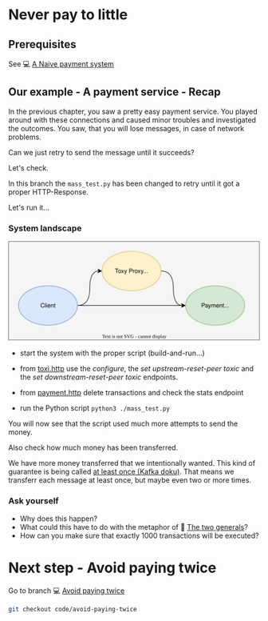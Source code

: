 # Never pay to little

## Prerequisites

See :computer: [A Naive payment system](https://github.com/in-der-kothe/exactly-once-semantics/tree/code/naive-payment-system)

## Our example - A payment service - Recap

In the previous chapter, you saw a pretty easy payment service. You played around with these connections and caused minor troubles and investigated the outcomes. You saw, that you will lose messages, in case of network problems.

Can we just retry to send the message until it succeeds?

Let's check.

In this branch the `mass_test.py` has been changed to retry until it got a proper HTTP-Response.

Let's run it...
### System landscape
![image](architecture.svg)



* start the system with the proper script (build-and-run...)
* from [toxi.http](https://github.com/in-der-kothe/exactly-once-semantics/blob/code/never-pay-too-little/toxi.http) use the _configure_, the _set upstream-reset-peer toxic_ and the _set downstream-reset-peer toxic_ endpoints.
* from [payment.http](https://github.com/in-der-kothe/exactly-once-semantics/blob/code/never-pay-too-little/payment.http) delete transactions and check the stats endpoint

* run the Python script ```python3 ./mass_test.py```

You will now see that the script used much more attempts to send the money.

Also check how much money has been transferred.

We have more money transferred that we intentionally wanted. This kind of guarantee is being called [at least once (Kafka doku)](https://docs.confluent.io/kafka/design/delivery-semantics.html]https://docs.confluent.io/kafka/design/delivery-semantics.html#semantic-guarantees). That means we transferr each message at least once, but maybe even two or more times.


### Ask yourself
- Why does this happen?
- What could this have to do with the metaphor of :book: [The two generals](https://github.com/in-der-kothe/exactly-once-semantics/tree/theory/two-generals)?
- How can you make sure that exactly 1000 transactions will be executed?

# Next step - Avoid paying twice
Go to branch :computer: [Avoid paying twice](https://github.com/in-der-kothe/exactly-once-semantics/tree/code/avoid-paying-twice)

```bash
git checkout code/avoid-paying-twice
```
